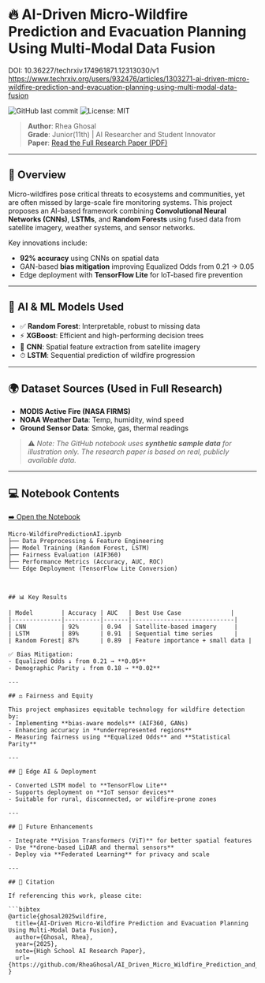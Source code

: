 # 🔥 AI-Driven Micro-Wildfire Prediction and Evacuation Planning Using Multi-Modal Data Fusion

DOI: 10.36227/techrxiv.174961871.12313030/v1
https://www.techrxiv.org/users/932476/articles/1303271-ai-driven-micro-wildfire-prediction-and-evacuation-planning-using-multi-modal-data-fusion

![GitHub last commit](https://img.shields.io/github/last-commit/RheaGhosal/AI_Driven_Micro_Wildfire_Prediction_and_Evacuation_Planning_Using_Multi_Modal_Data_Fusion)
![License: MIT](https://img.shields.io/badge/License-MIT-green.svg)

> **Author**: Rhea Ghosal  
> **Grade**: Junior(11th) | AI Researcher and Student Innovator  
> **Paper**: [Read the Full Research Paper (PDF)](./AI_Driven_Micro_Wildfire_Prediction_and_Evacuation_Planning_Using_Multi_Modal_Data_Fusion.pdf)

---

## 📘 Overview

Micro-wildfires pose critical threats to ecosystems and communities, yet are often missed by large-scale fire monitoring systems. This project proposes an AI-based framework combining **Convolutional Neural Networks (CNNs)**, **LSTMs**, and **Random Forests** using fused data from satellite imagery, weather systems, and sensor networks.

Key innovations include:
- **92% accuracy** using CNNs on spatial data
- GAN-based **bias mitigation** improving Equalized Odds from 0.21 → 0.05
- Edge deployment with **TensorFlow Lite** for IoT-based fire prevention

---

## 🧠 AI & ML Models Used

- ✅ **Random Forest**: Interpretable, robust to missing data  
- ⚡ **XGBoost**: Efficient and high-performing decision trees  
- 🧠 **CNN**: Spatial feature extraction from satellite imagery  
- ⏱ **LSTM**: Sequential prediction of wildfire progression  

---

## 🌍 Dataset Sources (Used in Full Research)

- **MODIS Active Fire (NASA FIRMS)**
- **NOAA Weather Data**: Temp, humidity, wind speed
- **Ground Sensor Data**: Smoke, gas, thermal readings

> ⚠️ _Note: The GitHub notebook uses **synthetic sample data** for illustration only. The research paper is based on real, publicly available data._

---

## 💻 Notebook Contents

[➡️ Open the Notebook](https://github.com/RheaGhosal/AI_Driven_Micro_Wildfire_Prediction_and_Evacuation_Planning_Using_Multi_Modal_Data_Fusion/blob/main/Micro-WildfirePredictionAI.ipynb)

```text
Micro-WildfirePredictionAI.ipynb
├── Data Preprocessing & Feature Engineering
├── Model Training (Random Forest, LSTM)
├── Fairness Evaluation (AIF360)
├── Performance Metrics (Accuracy, AUC, ROC)
└── Edge Deployment (TensorFlow Lite Conversion)



## 📊 Key Results

| Model        | Accuracy | AUC   | Best Use Case              |
|--------------|----------|-------|-----------------------------|
| CNN          | 92%      | 0.94  | Satellite-based imagery     |
| LSTM         | 89%      | 0.91  | Sequential time series      |
| Random Forest| 87%      | 0.89  | Feature importance + small data |

✅ Bias Mitigation:
- Equalized Odds ↓ from 0.21 → **0.05**
- Demographic Parity ↓ from 0.18 → **0.02**

---

## ⚖️ Fairness and Equity

This project emphasizes equitable technology for wildfire detection by:
- Implementing **bias-aware models** (AIF360, GANs)
- Enhancing accuracy in **underrepresented regions**
- Measuring fairness using **Equalized Odds** and **Statistical Parity**

---

## 🚀 Edge AI & Deployment

- Converted LSTM model to **TensorFlow Lite**
- Supports deployment on **IoT sensor devices**
- Suitable for rural, disconnected, or wildfire-prone zones

---

## 🌱 Future Enhancements

- Integrate **Vision Transformers (ViT)** for better spatial features
- Use **drone-based LiDAR and thermal sensors**
- Deploy via **Federated Learning** for privacy and scale

---

## 📎 Citation

If referencing this work, please cite:

```bibtex
@article{ghosal2025wildfire,
  title={AI-Driven Micro-Wildfire Prediction and Evacuation Planning Using Multi-Modal Data Fusion},
  author={Ghosal, Rhea},
  year={2025},
  note={High School AI Research Paper},
  url={https://github.com/RheaGhosal/AI_Driven_Micro_Wildfire_Prediction_and_Evacuation_Planning_Using_Multi_Modal_Data_Fusion}
}

